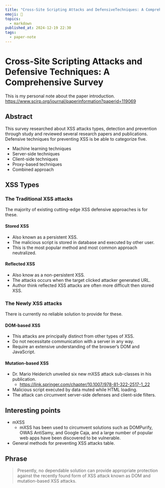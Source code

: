 ```yaml
---
title: "Cross-Site Scripting Attacks and DefensiveTechniques: A Comprehensive Survey"
emoji: 📝
topics:
  - markdown
published_at: 2024-12-19 22:30
tags:
  - paper-note
---
```


# Cross-Site Scripting Attacks and Defensive Techniques: A Comprehensive Survey

This is my personal note about the paper introduction.
https://www.scirp.org/journal/paperinformation?paperid=119069

## Abstract

This survey researched about XSS attacks types, detection and prevention through
study and reviewed several research papers and publications. Defensive
techniques for preventing XSS is be able to categorize five.

- Machine learning techniques
- Server-side techniques
- Client-side techniques
- Proxy-based techniques
- Combined approach

## XSS Types

### The Traditional XSS attacks

The majority of existing cutting-edge XSS defensive approaches is for these.

#### Stored XSS

- Also known as a persistent XSS.
- The malicious script is stored in database and executed by other user.
- This is the most popular method and most common approach neutralized.

#### Reflected XSS

- Also know as a non-persistent XSS.
- The attacks occurs when the target clicked attacker generated URL.
- Author think reflected XSS attacks are often more difficult then stored XSS.

### The Newly XSS attacks

There is currently no reliable solution to provide for these.

#### DOM-based XSS

- This attacks are principally distinct from other types of XSS.
- Do not necessitate communication with a server in any way.
- Require an extensive understanding of the browser’s DOM and JavaScript.

#### Mutation-based XSS

- Dr. Mario Heiderich unveiled six new mXSS attack sub-classes in his
  publication.
  - https://link.springer.com/chapter/10.1007/978-81-322-2517-1_22
- Malicious script executed by data muted while HTML loading.
- The attack can circumvent server-side defenses and client-side filters.

## Interesting points

- mXSS
  - mXSS has been used to circumvent solutions such as DOMPurify, OWAS AntiSamy,
    and Google Caja, and a large number of popular web apps have been discovered
    to be vulnerable.
- General methods for preventing XSS attacks table.

## Phrase

> Presently, no dependable solution can provide appropriate protection against
> the recently found form of XSS attack known as DOM and mutation-based XSS
> attacks.
